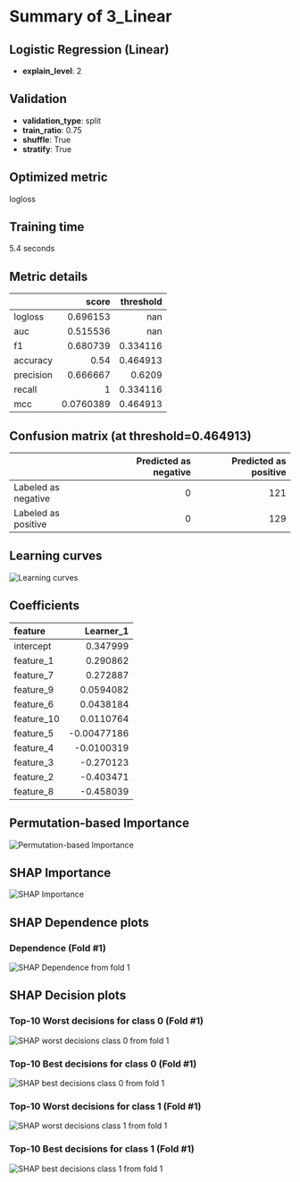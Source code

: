 # Summary of 3_Linear

## Logistic Regression (Linear)
- **explain_level**: 2

## Validation
 - **validation_type**: split
 - **train_ratio**: 0.75
 - **shuffle**: True
 - **stratify**: True

## Optimized metric
logloss

## Training time

5.4 seconds

## Metric details
|           |     score |   threshold |
|:----------|----------:|------------:|
| logloss   | 0.696153  |  nan        |
| auc       | 0.515536  |  nan        |
| f1        | 0.680739  |    0.334116 |
| accuracy  | 0.54      |    0.464913 |
| precision | 0.666667  |    0.6209   |
| recall    | 1         |    0.334116 |
| mcc       | 0.0760389 |    0.464913 |


## Confusion matrix (at threshold=0.464913)
|                     |   Predicted as negative |   Predicted as positive |
|:--------------------|------------------------:|------------------------:|
| Labeled as negative |                       0 |                     121 |
| Labeled as positive |                       0 |                     129 |

## Learning curves
![Learning curves](learning_curves.png)

## Coefficients
| feature    |   Learner_1 |
|:-----------|------------:|
| intercept  |  0.347999   |
| feature_1  |  0.290862   |
| feature_7  |  0.272887   |
| feature_9  |  0.0594082  |
| feature_6  |  0.0438184  |
| feature_10 |  0.0110764  |
| feature_5  | -0.00477186 |
| feature_4  | -0.0100319  |
| feature_3  | -0.270123   |
| feature_2  | -0.403471   |
| feature_8  | -0.458039   |


## Permutation-based Importance
![Permutation-based Importance](permutation_importance.png)

## SHAP Importance
![SHAP Importance](shap_importance.png)

## SHAP Dependence plots

### Dependence (Fold #1)
![SHAP Dependence from fold 1](learner_1_shap_dependence.png)

## SHAP Decision plots

### Top-10 Worst decisions for class 0 (Fold #1)
![SHAP worst decisions class 0 from fold 1](learner_1_shap_class_0_worst_decisions.png)
### Top-10 Best decisions for class 0 (Fold #1)
![SHAP best decisions class 0 from fold 1](learner_1_shap_class_0_best_decisions.png)
### Top-10 Worst decisions for class 1 (Fold #1)
![SHAP worst decisions class 1 from fold 1](learner_1_shap_class_1_worst_decisions.png)
### Top-10 Best decisions for class 1 (Fold #1)
![SHAP best decisions class 1 from fold 1](learner_1_shap_class_1_best_decisions.png)
